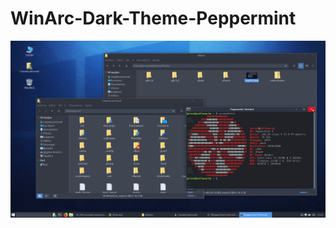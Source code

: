 # WinArc-Dark-Theme-Peppermint
![Theme Appareance](https://github.com/jernesten/WinArc-Dark-Theme-Peppermint/blob/master/capArcDk.png "Theme Appareance")
